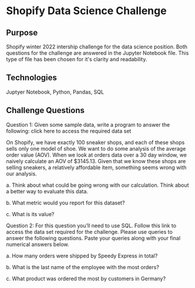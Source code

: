 # Shopify Data Science Challenge

## Purpose
Shopify winter 2022 intership challenge for the data science position.
Both questions for the challenge are answered in the Jupyter Notebook file. This type of file has been chosen for it's clarity and readability.

## Technologies
Juptyer Notebook, Python, Pandas, SQL

## Challenge Questions
Question 1: Given some sample data, write a program to answer the following: click here to access the required data set

On Shopify, we have exactly 100 sneaker shops, and each of these shops sells only one model of shoe. We want to do some analysis of the average order value (AOV). When we look at orders data over a 30 day window, we naively calculate an AOV of $3145.13. Given that we know these shops are selling sneakers, a relatively affordable item, something seems wrong with our analysis. 


a. Think about what could be going wrong with our calculation. Think about a better way to evaluate this data. 

b. What metric would you report for this dataset?

c. What is its value?




Question 2: For this question you’ll need to use SQL. Follow this link to access the data set required for the challenge. Please use queries to answer the following questions. Paste your queries along with your final numerical answers below.

a. How many orders were shipped by Speedy Express in total?

b. What is the last name of the employee with the most orders?

c. What product was ordered the most by customers in Germany?

